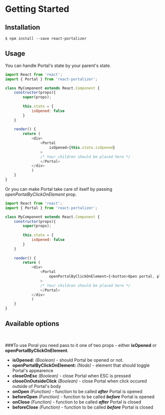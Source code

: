 
# Getting Started
## Installation

```
$ npm install --save react-portalizer
```

## Usage

You can handle Portal's state by your parent's state.
```javascript
import React from 'react';
import { Portal } from 'react-portalizer';

class MyComponent extends React.Component {
    constructor(props){
        super(props);
        
        this.state = {
            isOpened: false
        }
    }
	
	render() {
        return (
            <div>
                <Portal
                    isOpened={this.state.isOpened}
                >
                /* Your children should be placed here */   
                </Portal>
            </div>
            )
    }
}
```


Or you can make Portal take care of itself by passing *openPortalByClickOnElement* prop.
```javascript
import React from 'react';
import { Portal } from 'react-portalizer';

class MyComponent extends React.Component {
    constructor(props){
        super(props);
        
        this.state = {
            isOpened: false
        }
    }
	
	render() {
        return (
            <div>
                <Portal
                    openPortalByClickOnElement={<button>Open portal, please</button>}
                >
                /* Your children should be placed here */   
                </Portal>
            </div>
            )
    }
}
```


## Available options
<br>

###To use Poral you need pass to it one of two props - either **isOpened** or **openPortalByClickOnElement**.

* **isOpened:** *(Boolean)* - should Portal be opened or not.
* **openPortalByClickOnElement:** *(Node)* - element that should toggle Portal's appearence
* **closeOnEsc** *(Boolean)* - close Portal when ESC is pressed
* **closeOnOutsideClick** *(Boolean)* - close Portal when click occured outside of Portal's body
* **onOpen** *(Function)* - function to be called ***after*** Portal is opened
* **beforeOpen** *(Function)* - function to be called ***before*** Portal is opened 
* **onClose** *(Function)* - function to be called ***after*** Portal is closed
* **beforeClose** *(Function)* - function to be called ***before*** Portal is closed
<br>
<br>
<br>



